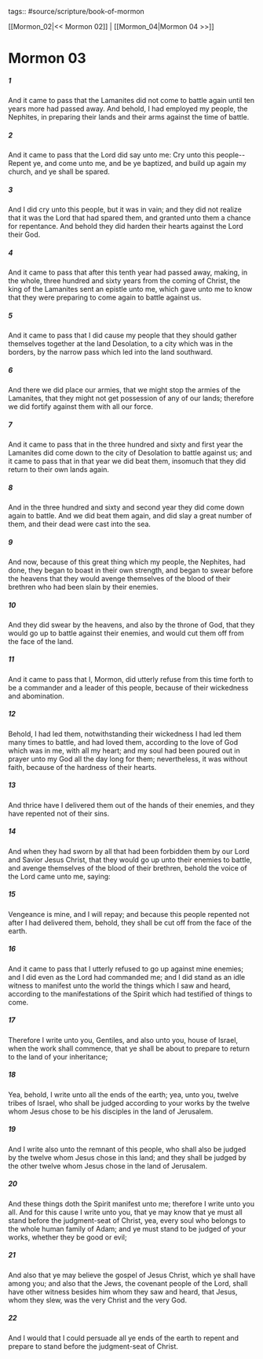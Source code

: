 tags:: #source/scripture/book-of-mormon

[[Mormon_02|<< Mormon 02]] | [[Mormon_04|Mormon 04 >>]]

# Mormon 03

##### 1

And it came to pass that the Lamanites did not come to battle again until ten years more had passed away. And behold, I had employed my people, the Nephites, in preparing their lands and their arms against the time of battle.

##### 2

And it came to pass that the Lord did say unto me: Cry unto this people--Repent ye, and come unto me, and be ye baptized, and build up again my church, and ye shall be spared.

##### 3

And I did cry unto this people, but it was in vain; and they did not realize that it was the Lord that had spared them, and granted unto them a chance for repentance. And behold they did harden their hearts against the Lord their God.

##### 4

And it came to pass that after this tenth year had passed away, making, in the whole, three hundred and sixty years from the coming of Christ, the king of the Lamanites sent an epistle unto me, which gave unto me to know that they were preparing to come again to battle against us.

##### 5

And it came to pass that I did cause my people that they should gather themselves together at the land Desolation, to a city which was in the borders, by the narrow pass which led into the land southward.

##### 6

And there we did place our armies, that we might stop the armies of the Lamanites, that they might not get possession of any of our lands; therefore we did fortify against them with all our force.

##### 7

And it came to pass that in the three hundred and sixty and first year the Lamanites did come down to the city of Desolation to battle against us; and it came to pass that in that year we did beat them, insomuch that they did return to their own lands again.

##### 8

And in the three hundred and sixty and second year they did come down again to battle. And we did beat them again, and did slay a great number of them, and their dead were cast into the sea.

##### 9

And now, because of this great thing which my people, the Nephites, had done, they began to boast in their own strength, and began to swear before the heavens that they would avenge themselves of the blood of their brethren who had been slain by their enemies.

##### 10

And they did swear by the heavens, and also by the throne of God, that they would go up to battle against their enemies, and would cut them off from the face of the land.

##### 11

And it came to pass that I, Mormon, did utterly refuse from this time forth to be a commander and a leader of this people, because of their wickedness and abomination.

##### 12

Behold, I had led them, notwithstanding their wickedness I had led them many times to battle, and had loved them, according to the love of God which was in me, with all my heart; and my soul had been poured out in prayer unto my God all the day long for them; nevertheless, it was without faith, because of the hardness of their hearts.

##### 13

And thrice have I delivered them out of the hands of their enemies, and they have repented not of their sins.

##### 14

And when they had sworn by all that had been forbidden them by our Lord and Savior Jesus Christ, that they would go up unto their enemies to battle, and avenge themselves of the blood of their brethren, behold the voice of the Lord came unto me, saying:

##### 15

Vengeance is mine, and I will repay; and because this people repented not after I had delivered them, behold, they shall be cut off from the face of the earth.

##### 16

And it came to pass that I utterly refused to go up against mine enemies; and I did even as the Lord had commanded me; and I did stand as an idle witness to manifest unto the world the things which I saw and heard, according to the manifestations of the Spirit which had testified of things to come.

##### 17

Therefore I write unto you, Gentiles, and also unto you, house of Israel, when the work shall commence, that ye shall be about to prepare to return to the land of your inheritance;

##### 18

Yea, behold, I write unto all the ends of the earth; yea, unto you, twelve tribes of Israel, who shall be judged according to your works by the twelve whom Jesus chose to be his disciples in the land of Jerusalem.

##### 19

And I write also unto the remnant of this people, who shall also be judged by the twelve whom Jesus chose in this land; and they shall be judged by the other twelve whom Jesus chose in the land of Jerusalem.

##### 20

And these things doth the Spirit manifest unto me; therefore I write unto you all. And for this cause I write unto you, that ye may know that ye must all stand before the judgment-seat of Christ, yea, every soul who belongs to the whole human family of Adam; and ye must stand to be judged of your works, whether they be good or evil;

##### 21

And also that ye may believe the gospel of Jesus Christ, which ye shall have among you; and also that the Jews, the covenant people of the Lord, shall have other witness besides him whom they saw and heard, that Jesus, whom they slew, was the very Christ and the very God.

##### 22

And I would that I could persuade all ye ends of the earth to repent and prepare to stand before the judgment-seat of Christ.
